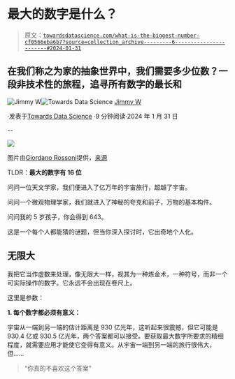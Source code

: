 # 最大的数字是什么？

> 原文：[`towardsdatascience.com/what-is-the-biggest-number-cf0566eba6b7?source=collection_archive---------6-----------------------#2024-01-31`](https://towardsdatascience.com/what-is-the-biggest-number-cf0566eba6b7?source=collection_archive---------6-----------------------#2024-01-31)

## 在我们称之为家的抽象世界中，我们需要多少位数？一段非技术性的旅程，追寻所有数字的最长和

[](https://medium.com/@JamesW1?source=post_page---byline--cf0566eba6b7--------------------------------)![Jimmy W](https://medium.com/@JamesW1?source=post_page---byline--cf0566eba6b7--------------------------------)[](https://towardsdatascience.com/?source=post_page---byline--cf0566eba6b7--------------------------------)![Towards Data Science](https://towardsdatascience.com/?source=post_page---byline--cf0566eba6b7--------------------------------) [Jimmy W](https://medium.com/@JamesW1?source=post_page---byline--cf0566eba6b7--------------------------------)

·发表于[Towards Data Science](https://towardsdatascience.com/?source=post_page---byline--cf0566eba6b7--------------------------------) ·9 分钟阅读·2024 年 1 月 31 日

--

![](img/390253a43c7e2b8fa5b4a40239bb8145.png)

图片由[Giordano Rossoni](https://unsplash.com/@giordanorossoni?utm_content=creditCopyText&utm_medium=referral&utm_source=unsplash)提供，[来源](https://unsplash.com/photos/a-spiral-staircase-in-a-building-with-graffiti-on-it-czu8X_gfpP0?utm_content=creditCopyText&utm_medium=referral&utm_source=unsplash)

TLDR：**最大的数字有 16 位**

问问一位天文学家，我们便进入了亿万年的宇宙旅行，超越了宇宙。

问问一个微观物理学家，我们就进入了神秘的夸克和前子，万物的基本构件。

问问我的 5 岁孩子，你会得到 643。

这是一个每个人都能猜的谜题，但当你深入探讨时，它出奇地个人化。

## 无限大

我把它当作虚数来处理，像无限大一样，视其为一种炼金术，一种符号，而非一个可实际操作的数字。它永远不会出现在卷尺上。

这里是参数：

**1\. 每个数字都必须有意义：**

宇宙从一端到另一端的估计距离是 930 亿光年，这听起来很震撼，但它可能是 930.4 亿或 930.5 亿光年，两个答案都可以接受。要获取最大数字所要求的精细程度，就需要应用才能使它变得有意义。从宇宙一端到另一端的旅行很伟大，但……

> “你真的不喜欢这个答案”
